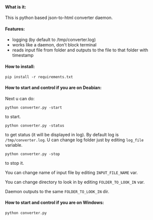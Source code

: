 #### What is it:

This is python based json-to-html converter daemon.

#### Features:

- logging (by default to /tmp/converter.log)
- works like a daemon, don't block terminal
- reads input file from folder and outputs to the file to that folder with timestamp

#### How to install:

`pip install -r requirements.txt`

#### How to start and control if you are on Deabian:

Next u can do:

`python converter.py -start`  

 to start.

`python converter.py -status`  

to get status (it will be displayed in log). By default log is `/tmp/converter.log`. U can change
log folder just by editing `log_file` variable.

`python converter.py -stop`  

 to stop it.

You can change name of input file by editing `INPUT_FILE_NAME` var.

You can change directory to look in by editing `FOLDER_TO_LOOK_IN` var.

Daemon outputs to the same `FOLDER_TO_LOOK_IN` dir.

#### How to start and control if you are on Windows:

`python converter.py`